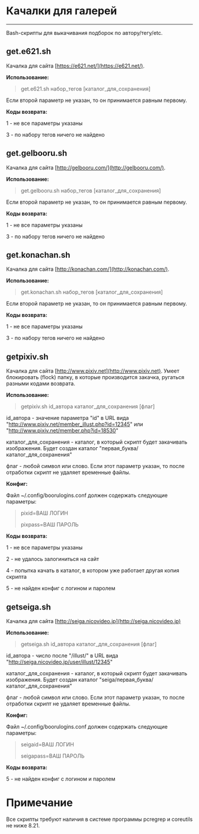 # Качалки для галерей #

----------

Bash-скрипты для выкачивания подборок по автору/тегу/etc.

## get.e621.sh ##
Качалка для сайта [https://e621.net/](https://e621.net/).

**Использование:**
> get.e621.sh набор\_тегов [каталог\_для\_сохранения]

Если второй параметр не указан, то он принимается равным первому.

**Коды возврата:**

1 - не все параметры указаны

3 - по набору тегов ничего не найдено

## get.gelbooru.sh ##
Качалка для сайта [http://gelbooru.com/](http://gelbooru.com/).

**Использование:**
> get.gelbooru.sh набор\_тегов [каталог\_для\_сохранения]

Если второй параметр не указан, то он принимается равным первому.

**Коды возврата:**

1 - не все параметры указаны

3 - по набору тегов ничего не найдено

## get.konachan.sh ##
Качалка для сайта [http://konachan.com/](http://konachan.com/).

**Использование:**
> get.konachan.sh набор\_тегов [каталог\_для\_сохранения]

Если второй параметр не указан, то он принимается равным первому.

**Коды возврата:**

1 - не все параметры указаны

3 - по набору тегов ничего не найдено

## getpixiv.sh ##
Качалка для сайта [http://www.pixiv.net](http://www.pixiv.net).
Умеет блокировать (flock) папку, в которые производится закачка, ругаться разными кодами возврата.

**Использование:**
> getpixiv.sh id\_автора каталог\_для\_сохранения [флаг]

id\_автора - значение параметра "id" в URL вида "http://www.pixiv.net/member_illust.php?id=12345" или "http://www.pixiv.net/member.php?id=18530"

каталог\_для\_сохранения - каталог, в который скрипт будет закачивать изображения. Будет создан каталог "первая\_буква/каталог\_для\_сохранения"

флаг - любой символ или слово. Если этот параметр указан, то после отработки скрипт не удаляет временные файлы.

**Конфиг:**

Файл ~/.config/boorulogins.conf должен содержать следующие параметры:

> pixid=ВАШ ЛОГИН
> 
> pixpass=ВАШ ПАРОЛЬ

**Коды возврата:**

1 - не все параметры указаны

2 - не удалось залогиниться на сайт

4 - попытка качать в каталог, в котором уже работает другая копия скрипта

5 - не найден конфиг с логином и паролем

## getseiga.sh ##
Качалка для сайта [http://seiga.nicovideo.jp](http://seiga.nicovideo.jp)

**Использование:**
> getseiga.sh id\_автора каталог\_для\_сохранения [флаг]

id\_автора - число после "/illust/" в URL вида "http://seiga.nicovideo.jp/user/illust/12345"

каталог\_для\_сохранения - каталог, в который скрипт будет закачивать изображения. Будет создан каталог "seiga/первая\_буква/каталог\_для\_сохранения"

флаг - любой символ или слово. Если этот параметр указан, то после отработки скрипт не удаляет временные файлы.

**Конфиг:**

Файл ~/.config/boorulogins.conf должен содержать следующие параметры:

> seigaid=ВАШ ЛОГИН
> 
> seigapass=ВАШ ПАРОЛЬ

**Коды возврата:**

5 - не найден конфиг с логином и паролем

# Примечание #

Все скрипты требуют наличия в системе программы pcregrep и coreutils не ниже 8.21.